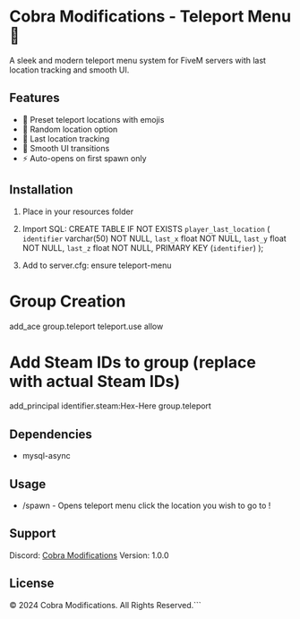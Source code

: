 # Cobra Modifications - Teleport Menu :star2:

A sleek and modern teleport menu system for FiveM servers with last location tracking and smooth UI.

## Features
- :dart: Preset teleport locations with emojis
- :game_die: Random location option
- :round_pushpin: Last location tracking
- :dizzy: Smooth UI transitions
- :zap: Auto-opens on first spawn only

## Installation
1. Place in your resources folder
2. Import SQL:
CREATE TABLE IF NOT EXISTS `player_last_location` (
  `identifier` varchar(50) NOT NULL,
  `last_x` float NOT NULL,
  `last_y` float NOT NULL,
  `last_z` float NOT NULL,
  PRIMARY KEY (`identifier`)
);

3. Add to server.cfg:
ensure teleport-menu
# Group Creation
add_ace group.teleport teleport.use allow

# Add Steam IDs to group (replace with actual Steam IDs)
add_principal identifier.steam:Hex-Here group.teleport
## Dependencies
- mysql-async

## Usage
- /spawn - Opens teleport menu
click the location you wish to go to !

## Support
Discord: [Cobra Modifications](https://discord.gg/GK4GAvaya7)
Version: 1.0.0

## License
© 2024 Cobra Modifications. All Rights Reserved.```


